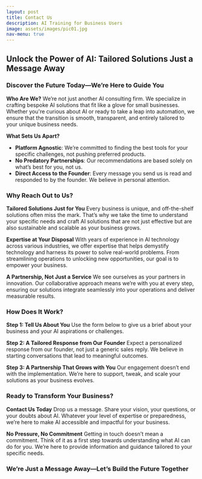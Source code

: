 ```yaml
---
layout: post
title: Contact Us
description: AI Training for Business Users
image: assets/images/pic01.jpg
nav-menu: true
---
```


## Unlock the Power of AI: Tailored Solutions Just a Message Away

### Discover the Future Today—We’re Here to Guide You

**Who Are We?**
We’re not just another AI consulting firm. We specialize in crafting bespoke AI solutions that fit like a glove for small businesses. Whether you're curious about AI or ready to take a leap into automation, we ensure that the transition is smooth, transparent, and entirely tailored to your unique business needs.

**What Sets Us Apart?**
- **Platform Agnostic**: We’re committed to finding the best tools for your specific challenges, not pushing preferred products.
- **No Predatory Partnerships**: Our recommendations are based solely on what’s best for you, not us.
- **Direct Access to the Founder**: Every message you send us is read and responded to by the founder. We believe in personal attention.

### Why Reach Out to Us?

**Tailored Solutions Just for You**
Every business is unique, and off-the-shelf solutions often miss the mark. That’s why we take the time to understand your specific needs and craft AI solutions that are not just effective but are also sustainable and scalable as your business grows.

**Expertise at Your Disposal**
With years of experience in AI technology across various industries, we offer expertise that helps demystify technology and harness its power to solve real-world problems. From streamlining operations to unlocking new opportunities, our goal is to empower your business.

**A Partnership, Not Just a Service**
We see ourselves as your partners in innovation. Our collaborative approach means we’re with you at every step, ensuring our solutions integrate seamlessly into your operations and deliver measurable results.

### How Does It Work?

**Step 1: Tell Us About You**
Use the form below to give us a brief about your business and your AI aspirations or challenges.

**Step 2: A Tailored Response from Our Founder**
Expect a personalized response from our founder, not just a generic sales reply. We believe in starting conversations that lead to meaningful outcomes.

**Step 3: A Partnership That Grows with You**
Our engagement doesn’t end with the implementation. We’re here to support, tweak, and scale your solutions as your business evolves.

### Ready to Transform Your Business?

**Contact Us Today**
Drop us a message. Share your vision, your questions, or your doubts about AI. Whatever your level of expertise or preparedness, we’re here to make AI accessible and impactful for your business.

**No Pressure, No Commitment**
Getting in touch doesn’t mean a commitment. Think of it as a first step towards understanding what AI can do for you. We’re here to provide information and guidance tailored to your specific needs.

### We’re Just a Message Away—Let’s Build the Future Together